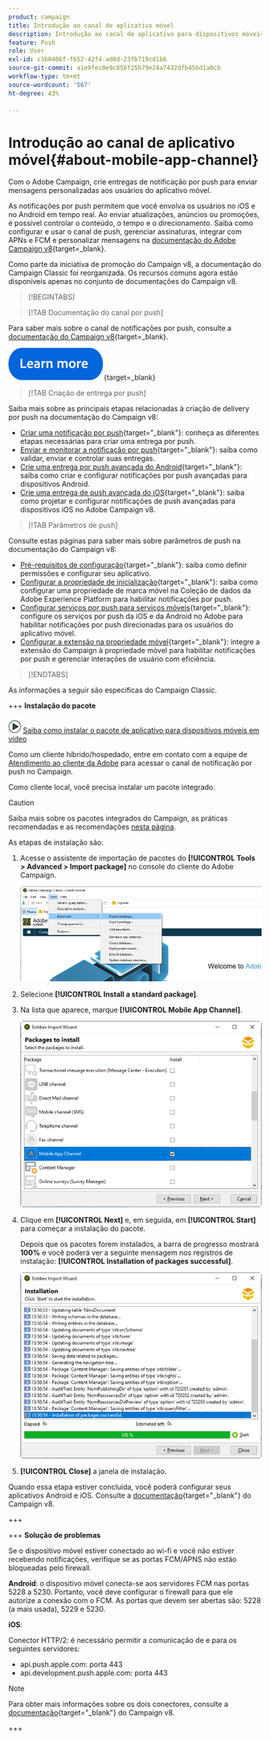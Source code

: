 ```yaml
---
product: campaign
title: Introdução ao canal de aplicativo móvel
description: Introdução ao canal de aplicativo para dispositivos móveis no Adobe Campaign
feature: Push
role: User
exl-id: c3b0406f-f652-42f4-ad0d-23fb719cd1b6
source-git-commit: a1e9fec0e9c85bf25b79e24a7432dfb45bd1a0cb
workflow-type: tm+mt
source-wordcount: '567'
ht-degree: 43%

---
```


# Introdução ao canal de aplicativo móvel{#about-mobile-app-channel}

Com o Adobe Campaign, crie entregas de notificação por push para enviar mensagens personalizadas aos usuários do aplicativo móvel.

As notificações por push permitem que você envolva os usuários no iOS e no Android em tempo real. Ao enviar atualizações, anúncios ou promoções, é possível controlar o conteúdo, o tempo e o direcionamento. Saiba como configurar e usar o canal de push, gerenciar assinaturas, integrar com APNs e FCM e personalizar mensagens na [documentação do Adobe Campaign v8](https://experienceleague.adobe.com/pt-br/docs/campaign/campaign-v8/send/emails/email){target=_blank}.

Como parte da iniciativa de promoção do Campaign v8, a documentação do Campaign Classic foi reorganizada. Os recursos comuns agora estão disponíveis apenas no conjunto de documentações do Campaign v8.

>[!BEGINTABS]

>[!TAB Documentação do canal por push]

Para saber mais sobre o canal de notificações por push, consulte a [documentação do Campaign v8](https://experienceleague.adobe.com/docs/campaign/campaign-v8/send/push/push.html){target=_blank}.

[![imagem](../../assets/do-not-localize/learn-more-button.svg)](https://experienceleague.adobe.com/docs/campaign/campaign-v8/send/push/push.html){target=_blank}


>[!TAB Criação de entrega por push]

Saiba mais sobre as principais etapas relacionadas à criação de delivery por push na documentação do Campaign v8:

* [Criar uma notificação por push](https://experienceleague.adobe.com/docs/campaign/campaign-v8/send/push/push.html#push-create){target="_blank"}: conheça as diferentes etapas necessárias para criar uma entrega por push.
* [Enviar e monitorar a notificação por push](https://experienceleague.adobe.com/docs/campaign/campaign-v8/send/push/push.html#push-test){target="_blank"}: saiba como validar, enviar e controlar suas entregas.
* [Crie uma entrega por push avançada do Android](https://experienceleague.adobe.com/docs/campaign/campaign-v8/send/push/rich-push/rich-push-android.html){target="_blank"}: saiba como criar e configurar notificações por push avançadas para dispositivos Android.
* [Crie uma entrega de push avançada do iOS](https://experienceleague.adobe.com/docs/campaign/campaign-v8/send/push/rich-push/rich-push-ios.html){target="_blank"}: saiba como projetar e configurar notificações de push avançadas para dispositivos iOS no Adobe Campaign v8.


>[!TAB Parâmetros de push]

Consulte estas páginas para saber mais sobre parâmetros de push na documentação do Campaign v8:

* [Pré-requisitos de configuração](https://experienceleague.adobe.com/docs/campaign/campaign-v8/send/push/push-settings.html#before-starting){target="_blank"}: saiba como definir permissões e configurar seu aplicativo.
* [Configurar a propriedade de inicialização](https://experienceleague.adobe.com/docs/campaign/campaign-v8/send/push/push-settings.html#launch-property){target="_blank"}: saiba como configurar uma propriedade de marca móvel na Coleção de dados da Adobe Experience Platform para habilitar notificações por push.
* [Configurar serviços por push para serviços móveis](https://experienceleague.adobe.com/docs/campaign/campaign-v8/send/push/push-settings.html#push-service){target="_blank"}: configure os serviços por push da iOS e da Android no Adobe para habilitar notificações por push direcionadas para os usuários do aplicativo móvel.
* [Configurar a extensão na propriedade móvel](https://experienceleague.adobe.com/docs/campaign/campaign-v8/send/push/push-settings.html#configure-extension){target="_blank"}: integre a extensão do Campaign à propriedade móvel para habilitar notificações por push e gerenciar interações de usuário com eficiência.

>[!ENDTABS]


As informações a seguir são específicas do Campaign Classic.

+++ **Instalação do pacote**

![](assets/do-not-localize/how-to-video.png) [Saiba como instalar o pacote de aplicativo para dispositivos móveis em vídeo](https://experienceleague.adobe.com/docs/campaign-classic-learn/tutorials/sending-messages/push-channel/installing-the-mobile-app-channel.html?lang=pt-BR#sending-messages)

Como um cliente híbrido/hospedado, entre em contato com a equipe de [Atendimento ao cliente da Adobe](https://helpx.adobe.com/br/enterprise/admin-guide.html/enterprise/using/support-for-experience-cloud.ug.html) para acessar o canal de notificação por push no Campaign.

Como cliente local, você precisa instalar um pacote integrado.

>[!CAUTION]
>
>Saiba mais sobre os pacotes integrados do Campaign, as práticas recomendadas e as recomendações [nesta página](../../installation/using/installing-campaign-standard-packages.md).

As etapas de instalação são:

1. Acesse o assistente de importação de pacotes do **[!UICONTROL Tools > Advanced > Import package]** no console do cliente do Adobe Campaign.

   ![](assets/package_ios.png)

1. Selecione **[!UICONTROL Install a standard package]**.

1. Na lista que aparece, marque **[!UICONTROL Mobile App Channel]**.

   ![](assets/package_ios_2.png)

1. Clique em **[!UICONTROL Next]** e, em seguida, em **[!UICONTROL Start]** para começar a instalação do pacote.

   Depois que os pacotes forem instalados, a barra de progresso mostrará **100%** e você poderá ver a seguinte mensagem nos registros de instalação: **[!UICONTROL Installation of packages successful]**.

   ![](assets/package_ios_3.png)

1. **[!UICONTROL Close]** a janela de instalação.

Quando essa etapa estiver concluída, você poderá configurar seus aplicativos Android e iOS. Consulte a [documentação](https://experienceleague.adobe.com/docs/campaign/campaign-v8/send/push/push.html){target="_blank"} do Campaign v8.

+++

+++ **Solução de problemas**

Se o dispositivo móvel estiver conectado ao wi-fi e você não estiver recebendo notificações, verifique se as portas FCM/APNS não estão bloqueadas pelo firewall.

**Android**: o dispositivo móvel conecta-se aos servidores FCM nas portas 5228 a 5230. Portanto, você deve configurar o firewall para que ele autorize a conexão com o FCM. As portas que devem ser abertas são: 5228 (a mais usada), 5229 e 5230.

**iOS**:

Conector HTTP/2: é necessário permitir a comunicação de e para os seguintes servidores:

* api.push.apple.com: porta 443
* api.development.push.apple.com: porta 443

>[!NOTE]
>
>Para obter mais informações sobre os dois conectores, consulte a [documentação](https://experienceleague.adobe.com/docs/campaign/campaign-v8/send/push/push-settings.html){target="_blank"} do Campaign v8.

+++
